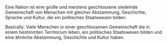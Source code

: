 Eine Nation ist eine große und meistens geschlossene siedelnde Gemeinschaft von Menschen mit gleicher Abstammung, Geschichte, Sprache und Kultur, die ein politisches Staatswesen bilden.

Basically: Viele Menschen in einer geschlossenen Gemeinschaft die in einem bestimmten Territorium leben, ein politisches Staatswesen bilden und eine ähnliche Abstammung, Geschichte und Kultur haben.